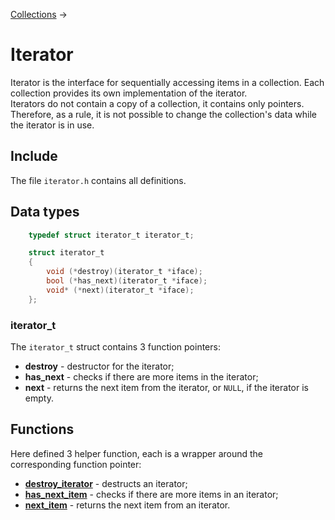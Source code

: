 [Collections](../collections.md) &rarr;

# Iterator

Iterator is the interface for sequentially accessing items in a collection. Each collection provides its own implementation of the iterator.\
Iterators do not contain a copy of a collection, it contains only pointers. Therefore, as a rule, it is not possible to change the collection's data while the iterator is in use.

## Include

The file `iterator.h` contains all definitions.

## Data types

```c
    typedef struct iterator_t iterator_t;

    struct iterator_t
    {
        void (*destroy)(iterator_t *iface);
        bool (*has_next)(iterator_t *iface);
        void* (*next)(iterator_t *iface);
    };
```

### iterator_t

The `iterator_t` struct contains 3 function pointers:

* **destroy** - destructor for the iterator;
* **has_next** - checks if there are more items in the iterator;
* **next** - returns the next item from the iterator, or `NULL`, if the iterator is empty.

## Functions

Here defined 3 helper function, each is a wrapper around the corresponding function pointer:

* **[destroy_iterator](destroy_iterator.md)** - destructs an iterator;
* **[has_next_item](has_next_item.md)** - checks if there are more items in an iterator;
* **[next_item](next_item.md)** - returns the next item from an iterator.
